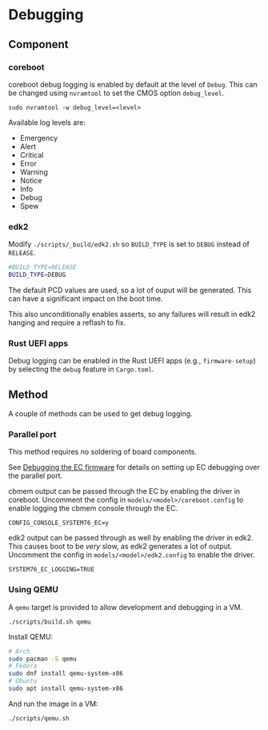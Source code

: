 # Debugging

## Component

### coreboot

coreboot debug logging is enabled by default at the level of `Debug`. This can
be changed using `nvramtool` to set the CMOS option `debug_level`.

```
sudo nvramtool -w debug_level=<level>
```

Available log levels are:

- Emergency
- Alert
- Critical
- Error
- Warning
- Notice
- Info
- Debug
- Spew

### edk2

Modify `./scripts/_build/edk2.sh` so `BUILD_TYPE` is set to `DEBUG` instead of
`RELEASE`.

```sh
#BUILD_TYPE=RELEASE
BUILD_TYPE=DEBUG
```

The default PCD values are used, so a lot of ouput will be generated. This can
have a significant impact on the boot time.

This also unconditionally enables asserts, so any failures will result in edk2
hanging and require a reflash to fix.

### Rust UEFI apps

Debug logging can be enabled in the Rust UEFI apps (e.g., `firmware-setup`) by
selecting the `debug` feature in `Cargo.toml`.

## Method

A couple of methods can be used to get debug logging.

### Parallel port

This method requires no soldering of board components.

See [Debugging the EC firmware](./ec/doc/debugging.md) for details on setting
up EC debugging over the parallel port.

cbmem output can be passed through the EC by enabling the driver in coreboot.
Uncomment the config in `models/<model>/coreboot.config` to enable logging the
cbmem console through the EC.

```
CONFIG_CONSOLE_SYSTEM76_EC=y
```

edk2 output can be passed through as well by enabling the driver in edk2.
This causes boot to be *very* slow, as edk2 generates a lot of output.
Uncomment the config in `models/<model>/edk2.config` to enable the driver.

```
SYSTEM76_EC_LOGGING=TRUE
```

### Using QEMU

A `qemu` target is provided to allow development and debugging in a VM.

```
./scripts/build.sh qemu
```

Install QEMU:

```sh
# Arch
sudo pacman -S qemu
# Fedora
sudo dnf install qemu-system-x86
# Ubuntu
sudo apt install qemu-system-x86
```

And run the image in a VM:

```
./scripts/qemu.sh
```
